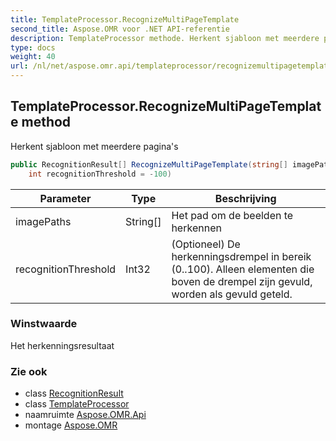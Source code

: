 ```yaml
---
title: TemplateProcessor.RecognizeMultiPageTemplate
second_title: Aspose.OMR voor .NET API-referentie
description: TemplateProcessor methode. Herkent sjabloon met meerdere paginas
type: docs
weight: 40
url: /nl/net/aspose.omr.api/templateprocessor/recognizemultipagetemplate/
---
```

## TemplateProcessor.RecognizeMultiPageTemplate method

Herkent sjabloon met meerdere pagina's

```csharp
public RecognitionResult[] RecognizeMultiPageTemplate(string[] imagePaths, 
    int recognitionThreshold = -100)
```

| Parameter | Type | Beschrijving |
| --- | --- | --- |
| imagePaths | String[] | Het pad om de beelden te herkennen |
| recognitionThreshold | Int32 | (Optioneel) De herkenningsdrempel in bereik (0..100). Alleen elementen die boven de drempel zijn gevuld, worden als gevuld geteld. |

### Winstwaarde

Het herkenningsresultaat

### Zie ook

* class [RecognitionResult](../../../aspose.omr.model/recognitionresult/)
* class [TemplateProcessor](../)
* naamruimte [Aspose.OMR.Api](../../templateprocessor/)
* montage [Aspose.OMR](../../../)


